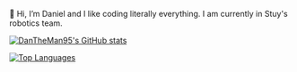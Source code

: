 👋 Hi, I’m Daniel and I like coding literally everything. I am currently in Stuy's robotics team.

[![DanTheMan95's GitHub stats](https://github-readme-stats.vercel.app/api?username=Danx3mer&count_private=true&show_icons=true&theme=react)](https://github.com/Danx3mer)

[![Top Languages](https://github-readme-stats.vercel.app/api/top-langs/?username=Danx3mer&theme=react)](https://github.com/Danx3mer)

<!---
Danx3mer/Danx3mer is a ✨ special ✨ repository because its `README.md` (this file) appears on your GitHub profile.
You can click the Preview link to take a look at your changes.
--->

